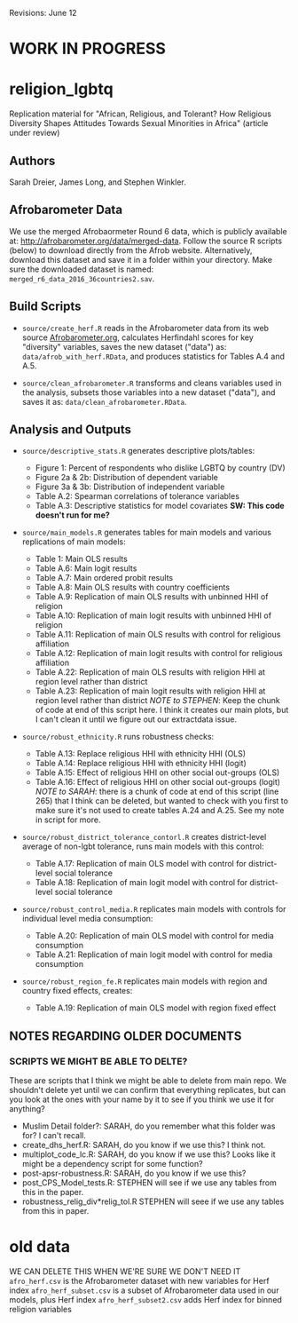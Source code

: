 Revisions: June 12

# WORK IN PROGRESS

# religion_lgbtq

Replication material for "African, Religious, and Tolerant? How Religious Diversity Shapes Attitudes Towards Sexual Minorities in Africa" (article under review)

## Authors
Sarah Dreier, James Long, and Stephen Winkler. 

## Afrobarometer Data
We use the merged Afrobaormeter Round 6 data, which is publicly available at: http://afrobarometer.org/data/merged-data. Follow the source R scripts (below) to download directly from the Afrob website. Alternatively, download this dataset and save it in a folder within your directory. Make sure the downloaded dataset is named: `merged_r6_data_2016_36countries2.sav`.  

## Build Scripts
- `source/create_herf.R` reads in the Afrobarometer data from its web source [Afrobarometer.org](http://afrobarometer.org/data/merged-data), calculates Herfindahl scores for key "diversity" variables, saves the new dataset ("data") as: `data/afrob_with_herf.RData`, and produces statistics for Tables A.4 and A.5.

- `source/clean_afrobarometer.R` transforms and cleans variables used in the analysis, subsets those variables into a new dataset ("data"), and saves it as: `data/clean_afrobarometer.RData`.

## Analysis and Outputs
- `source/descriptive_stats.R` generates descriptive plots/tables:
    - Figure 1: Percent of respondents who dislike LGBTQ by country (DV)
    - Figure 2a & 2b: Distribution of dependent variable
    - Figure 3a & 3b: Distribution of independent variable
    - Table A.2: Spearman correlations of tolerance variables 
    - Table A.3: Descriptive statistics for model covariates **SW: This code doesn't run for me?**
    
- `source/main_models.R` generates tables for main models and various replications of main models:
    - Table 1: Main OLS results
    - Table A.6: Main logit results
    - Table A.7: Main ordered probit results
    - Table A.8: Main OLS results with country coefficients
    - Table A.9: Replication of main OLS results with unbinned HHI of religion 
    - Table A.10: Replication of main logit results with unbinned HHI of religion
    - Table A.11: Replication of main OLS results with control for religious affiliation
    - Table A.12: Replication of main logit results with control for religious affiliation
    - Table A.22: Replication of main OLS results with religion HHI at region level rather than district
    - Table A.23: Replication of main logit results with religion HHI at region level rather than district
*NOTE to STEPHEN*: Keep the chunk of code at end of this script here. I think it creates our main plots, but I can't clean it until we figure out our extractdata issue.

- `source/robust_ethnicity.R` runs robustness checks:
    - Table A.13: Replace religious HHI with ethnicity HHI (OLS)
    - Table A.14: Replace religious HHI with ethnicity HHI (logit)
    - Table A.15: Effect of religious HHI on other social out-groups (OLS)
    - Table A.16: Effect of religious HHI on other social out-groups (logit)
*NOTE to SARAH*: there is a chunk of code at end of this script (line 265) that I think can be deleted, but wanted to
check with you first to make sure it's not used to create tables A.24 and A.25. See my note in script for more. 

- `source/robust_district_tolerance_contorl.R` creates district-level average of non-lgbt tolerance, runs main models with this control:
    - Table A.17: Replication of main OLS model with control for district-level social tolerance
    - Table A.18: Replication of main logit model with control for district-level social tolerance
    
- `source/robust_control_media.R` replicates main models with controls for individual level media consumption:
    - Table A.20: Replication of main OLS model with control for media consumption
    - Table A.21: Replication of main logit model with control for media consumption
    
- `source/robust_region_fe.R` replicates main models with region and country fixed effects, creates:
    - Table A.19: Replication of main OLS model with region fixed effect

## NOTES REGARDING OLDER DOCUMENTS

### SCRIPTS WE MIGHT BE ABLE TO DELTE?
These are scripts that I think we might be able to delete from main repo. We shouldn't delete yet until we can confirm that everything replicates, but can you look at the ones with your name by it to see if you think we use it for anything? 

- Muslim Detail folder?: SARAH, do you remember what this folder was for? I can't recall.
- create_dhs_herf.R: SARAH, do you know if we use this? I think not.
- multiplot_code_lc.R: SARAH, do you know if we use this? Looks like it might be a dependency script for some function?
- post-apsr-robustness.R: SARAH, do you know if we use this? 
- post_CPS_Model_tests.R: STEPHEN will see if we use any tables from this in the paper. 
- robustness_relig_div*relig_tol.R STEPHEN will seee if we use any tables from this in paper. 

# old data
WE CAN DELETE THIS WHEN WE'RE SURE WE DON'T NEED IT
`afro_herf.csv` is the Afrobarometer dataset with new variables for Herf index
`afro_herf_subset.csv` is a subset of Afrobarometer data used in our models, plus Herf index
`afro_herf_subset2.csv` adds Herf index for binned religion variables 
